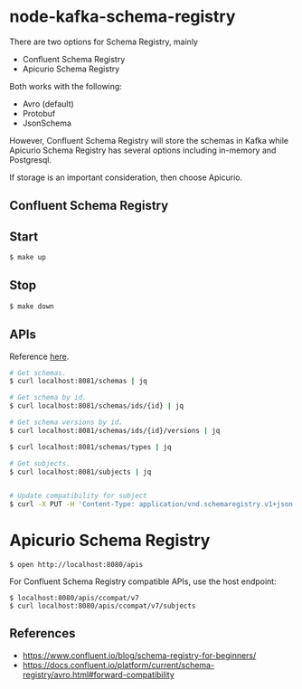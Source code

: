 # node-kafka-schema-registry

There are two options for Schema Registry, mainly
- Confluent Schema Registry
- Apicurio Schema Registry


Both works with the following:

- Avro (default)
- Protobuf
- JsonSchema

However, Confluent Schema Registry will store the schemas in Kafka while Apicurio Schema Registry has several options including in-memory and Postgresql.

If storage is an important consideration, then choose Apicurio.

## Confluent Schema Registry

## Start

```bash
$ make up
```

## Stop

```bash
$ make down
```

## APIs

Reference [here](https://docs.confluent.io/platform/current/schema-registry/develop/api.html#subjects).

```bash
# Get schemas.
$ curl localhost:8081/schemas | jq

# Get schema by id.
$ curl localhost:8081/schemas/ids/{id} | jq

# Get schema versions by id.
$ curl localhost:8081/schemas/ids/{id}/versions | jq

$ curl localhost:8081/schemas/types | jq

# Get subjects.
$ curl localhost:8081/subjects | jq


# Update compatibility for subject
$ curl -X PUT -H 'Content-Type: application/vnd.schemaregistry.v1+json' localhost:8081/config/examples\.RandomTest -d '{"compatibility": "FORWARD"}'
```


# Apicurio Schema Registry

```
$ open http://localhost:8080/apis
```

For Confluent Schema Registry compatible APIs, use the host endpoint:

```
$ localhost:8080/apis/ccompat/v7
$ curl localhost:8080/apis/ccompat/v7/subjects
```

## References

- https://www.confluent.io/blog/schema-registry-for-beginners/
- https://docs.confluent.io/platform/current/schema-registry/avro.html#forward-compatibility
